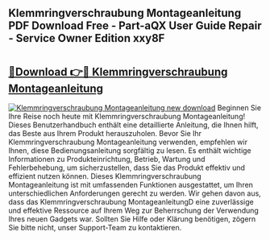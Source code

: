 ## Klemmringverschraubung Montageanleitung PDF Download Free - Part-aQX User Guide Repair - Service Owner Edition xxy8F

# <h2><a href="http://df8ahkr.blite.top/?on=Klemmringverschraubung+Montageanleitung">🔗Download 👉🔴 Klemmringverschraubung Montageanleitung</a></h2>

[![Klemmringverschraubung Montageanleitung new download](https://i.imgur.com/lujVjoI.png)](http://df8ahkr.blite.top/?on=Klemmringverschraubung+Montageanleitung)
Beginnen Sie Ihre Reise noch heute mit Klemmringverschraubung Montageanleitung! Dieses Benutzerhandbuch enthält eine detaillierte Anleitung, die Ihnen hilft, das Beste aus Ihrem Produkt herauszuholen. Bevor Sie Ihr Klemmringverschraubung Montageanleitung verwenden, empfehlen wir Ihnen, diese Bedienungsanleitung sorgfältig zu lesen. Es enthält wichtige Informationen zu Produkteinrichtung, Betrieb, Wartung und Fehlerbehebung, um sicherzustellen, dass Sie das Produkt effektiv und effizient nutzen können. Dieses Klemmringverschraubung Montageanleitung ist mit umfassenden Funktionen ausgestattet, um Ihren unterschiedlichen Anforderungen gerecht zu werden. Wir gehen davon aus, dass das Klemmringverschraubung MontageanleitungD eine zuverlässige und effektive Ressource auf Ihrem Weg zur Beherrschung der Verwendung Ihres neuen Gadgets war. Sollten Sie Hilfe oder Klärung benötigen, zögern Sie bitte nicht, unser Support-Team zu kontaktieren.
